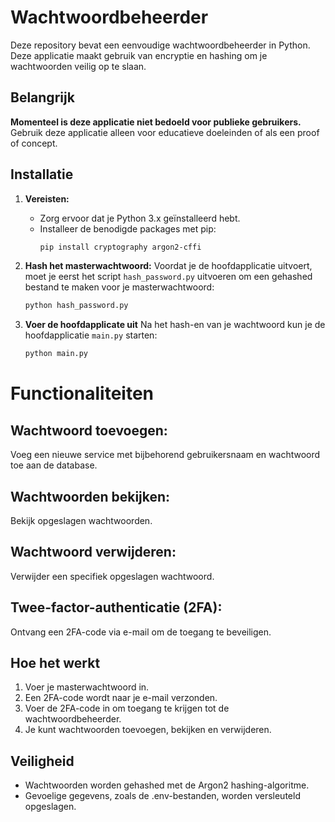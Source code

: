 # Wachtwoordbeheerder

Deze repository bevat een eenvoudige wachtwoordbeheerder in Python. Deze applicatie maakt gebruik van encryptie en hashing om je wachtwoorden veilig op te slaan. 

## Belangrijk

**Momenteel is deze applicatie niet bedoeld voor publieke gebruikers.** Gebruik deze applicatie alleen voor educatieve doeleinden of als een proof of concept.

## Installatie

1. **Vereisten:**
   - Zorg ervoor dat je Python 3.x geïnstalleerd hebt.
   - Installeer de benodigde packages met pip:
     ```bash
     pip install cryptography argon2-cffi
     ```

2. **Hash het masterwachtwoord:**
   Voordat je de hoofdapplicatie uitvoert, moet je eerst het script `hash_password.py` uitvoeren om een gehashed bestand te maken voor je masterwachtwoord:
   ```bash
   python hash_password.py

3. **Voer de hoofdapplicate uit**
    Na het hash-en van je wachtwoord kun je de hoofdapplicatie `main.py` starten:
   ```bash
   python main.py

# Functionaliteiten

## Wachtwoord toevoegen:
Voeg een nieuwe service met bijbehorend gebruikersnaam en wachtwoord toe aan de database.

## Wachtwoorden bekijken: 
Bekijk opgeslagen wachtwoorden.

## Wachtwoord verwijderen:
Verwijder een specifiek opgeslagen wachtwoord.

## Twee-factor-authenticatie (2FA):
Ontvang een 2FA-code via e-mail om de toegang te beveiligen.

## Hoe het werkt

1. Voer je masterwachtwoord in.
2. Een 2FA-code wordt naar je e-mail verzonden.
3. Voer de 2FA-code in om toegang te krijgen tot de wachtwoordbeheerder.
4. Je kunt wachtwoorden toevoegen, bekijken en verwijderen.

## Veiligheid

- Wachtwoorden worden gehashed met de Argon2 hashing-algoritme.
- Gevoelige gegevens, zoals de .env-bestanden, worden versleuteld opgeslagen.

